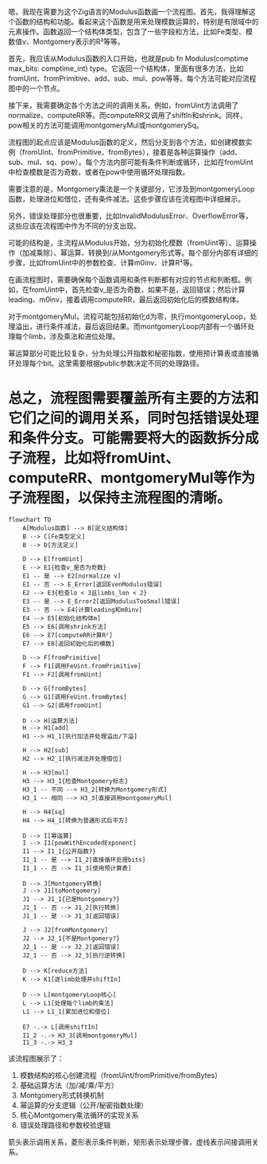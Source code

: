 嗯，我现在需要为这个Zig语言的Modulus函数画一个流程图。首先，我得理解这个函数的结构和功能。看起来这个函数是用来处理模数运算的，特别是有限域中的元素操作。函数返回一个结构体类型，包含了一些字段和方法，比如Fe类型、模数值v、Montgomery表示的R²等等。

首先，我应该从Modulus函数的入口开始，也就是pub fn Modulus(comptime max_bits: comptime_int) type。它返回一个结构体，里面有很多方法，比如fromUint、fromPrimitive、add、sub、mul、pow等等。每个方法可能对应流程图中的一个节点。

接下来，我需要确定各个方法之间的调用关系。例如，fromUint方法调用了normalize、computeRR等。而computeRR又调用了shiftIn和shrink。同样，pow相关的方法可能调用montgomeryMul或montgomerySq。

流程图的起点应该是Modulus函数的定义，然后分支到各个方法，如创建模数实例（fromUint、fromPrimitive、fromBytes），接着是各种运算操作（add、sub、mul、sq、pow）。每个方法内部可能有条件判断或循环，比如在fromUint中检查模数是否为奇数，或者在pow中使用循环处理指数。

需要注意的是，Montgomery乘法是一个关键部分，它涉及到montgomeryLoop函数，处理进位和借位，还有条件减法。这些步骤应该在流程图中详细展示。

另外，错误处理部分也很重要，比如InvalidModulusError、OverflowError等，这些应该在流程图中作为不同的分支出现。

可能的结构是，主流程从Modulus开始，分为初始化模数（fromUint等）、运算操作（加减乘除）、幂运算、转换到/从Montgomery形式等。每个部分内部有详细的步骤，比如fromUint中的参数检查、计算m0inv、计算R²等。

在画流程图时，需要确保每个函数调用和条件判断都有对应的节点和判断框。例如，在fromUint中，首先检查v_是否为奇数，如果不是，返回错误；然后计算leading、m0inv，接着调用computeRR，最后返回初始化后的模数结构体。

对于montgomeryMul，流程可能包括初始化d为零，执行montgomeryLoop，处理溢出，进行条件减法，最后返回结果。而montgomeryLoop内部有一个循环处理每个limb，涉及乘法和进位处理。

幂运算部分可能比较复杂，分为处理公开指数和秘密指数，使用预计算表或直接循环处理每个bit。这里需要根据public参数决定不同的处理路径。

总之，流程图需要覆盖所有主要的方法和它们之间的调用关系，同时包括错误处理和条件分支。可能需要将大的函数拆分成子流程，比如将fromUint、computeRR、montgomeryMul等作为子流程图，以保持主流程图的清晰。
================================================
```mermaid
flowchart TD
    A[Modulus函数] --> B[定义结构体]
    B --> C[Fe类型定义]
    B --> D[方法定义]
    
    D --> E[fromUint]
    E --> E1{检查v_是否为奇数}
    E1 -- 是 --> E2[normalize v]
    E1 -- 否 --> E_Error[返回EvenModulus错误]
    E2 --> E3{检查lo < 3且limbs_len < 2}
    E3 -- 是 --> E_Error2[返回ModulusTooSmall错误]
    E3 -- 否 --> E4[计算leading和m0inv]
    E4 --> E5[初始化结构体m]
    E5 --> E6[调用shrink方法]
    E6 --> E7[computeRR计算R²]
    E7 --> E8[返回初始化后的模数]
    
    D --> F[fromPrimitive]
    F --> F1[调用FeUint.fromPrimitive]
    F1 --> F2[调用fromUint]
    
    D --> G[fromBytes]
    G --> G1[调用FeUint.fromBytes]
    G1 --> G2[调用fromUint]
    
    D --> H[运算方法]
    H --> H1[add]
    H1 --> H1_1[执行加法并处理溢出/下溢]
    
    H --> H2[sub]
    H2 --> H2_1[执行减法并处理借位]
    
    H --> H3[mul]
    H3 --> H3_1{检查Montgomery标志}
    H3_1 -- 不同 --> H3_2[转换为Montgomery形式]
    H3_1 -- 相同 --> H3_3[直接调用montgomeryMul]
    
    H --> H4[sq]
    H4 --> H4_1[转换为普通形式后平方]
    
    D --> I[幂运算]
    I --> I1[powWithEncodedExponent]
    I1 --> I1_1{公开指数?}
    I1_1 -- 是 --> I1_2[直接循环处理bits]
    I1_1 -- 否 --> I1_3[使用预计算表]
    
    D --> J[Montgomery转换]
    J --> J1[toMontgomery]
    J1 --> J1_1{已是Montgomery?}
    J1_1 -- 否 --> J1_2[执行转换]
    J1_1 -- 是 --> J1_3[返回错误]
    
    J --> J2[fromMontgomery]
    J2 --> J2_1{不是Montgomery?}
    J2_1 -- 是 --> J2_2[返回错误]
    J2_1 -- 否 --> J2_3[执行逆转换]
    
    D --> K[reduce方法]
    K --> K1[逐limb处理并shiftIn]
    
    D --> L[montgomeryLoop核心]
    L --> L1[处理每个limb的乘法]
    L1 --> L1_1[累加进位和借位]
    
    E7 -.-> L[调用shiftIn]
    I1_2 -.-> H3_3[调用montgomeryMul]
    I1_3 -.-> H3_3
``` 

该流程图展示了：
1. 模数结构的核心创建流程（fromUint/fromPrimitive/fromBytes）
2. 基础运算方法（加/减/乘/平方）
3. Montgomery形式转换机制
4. 幂运算的分支逻辑（公开/秘密指数处理）
5. 核心Montgomery乘法循环的实现关系
6. 错误处理路径和参数校验逻辑

箭头表示调用关系，菱形表示条件判断，矩形表示处理步骤，虚线表示间接调用关系。